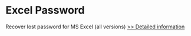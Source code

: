 # Excel Password
Recover lost password for MS Excel (all versions)
[>> Detailed information](https://secure.shareit.com/shareit/product.html?productid=103869&affiliateid=200057808)